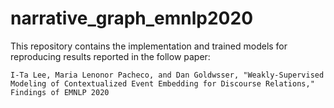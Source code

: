 # narrative_graph_emnlp2020
This repository contains the implementation and trained models for reproducing results reported in the follow paper:
```
I-Ta Lee, Maria Lenonor Pacheco, and Dan Goldwsser, "Weakly-Supervised Modeling of Contextualized Event Embedding for Discourse Relations," Findings of EMNLP 2020
```

